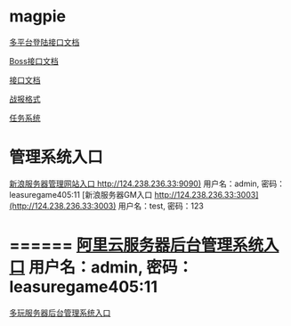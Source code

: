 magpie
======
[多平台登陆接口文档](https://github.com/leasuregame/magpie/blob/master/game-server/docs/login-api.md)

[Boss接口文档](https://github.com/leasuregame/magpie/wiki/Boss%E6%8E%A5%E5%8F%A3%E6%96%87%E6%A1%A3)

[接口文档](https://github.com/leasuregame/magpie/wiki/%E6%8E%A5%E5%8F%A3%E6%96%87%E6%A1%A3)

[战报格式](https://github.com/leasuregame/magpie/wiki/%E6%88%98%E6%8A%A5%E6%A0%BC%E5%BC%8F)

[任务系统](https://github.com/leasuregame/magpie/wiki/%E4%BB%BB%E5%8A%A1%E7%B3%BB%E7%BB%9F)

管理系统入口
======
[新浪服务器管理网站入口 http://124.238.236.33:9090)](http://124.238.236.33:9090)
用户名：admin, 密码：leasuregame405:11
[新浪服务器GM入口 http://124.238.236.33:3003](http://124.238.236.33:3003)
用户名：test, 密码：123

======
[阿里云服务器后台管理系统入口](http://115.29.12.178:9090)
用户名：admin, 密码：leasuregame405:11
======
[多玩服务器后台管理系统入口](http://125.90.93.74:9090)
